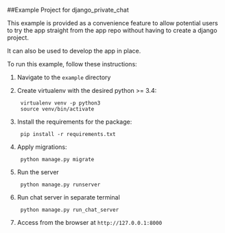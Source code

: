 ##Example Project for django_private_chat

This example is provided as a convenience feature to allow potential users to try the app straight from the app repo without having to create a django project.

It can also be used to develop the app in place.

To run this example, follow these instructions:

1. Navigate to the `example` directory
2. Create virtualenv with the desired python >= 3.4:

        virtualenv venv -p python3
        source venv/bin/activate
        
3. Install the requirements for the package:
		
		pip install -r requirements.txt
		
4. Apply migrations:
		
		python manage.py migrate
		
5. Run the server

		python manage.py runserver
		
6. Run chat server in separate terminal
        
        python manage.py run_chat_server
7. Access from the browser at `http://127.0.0.1:8000`
